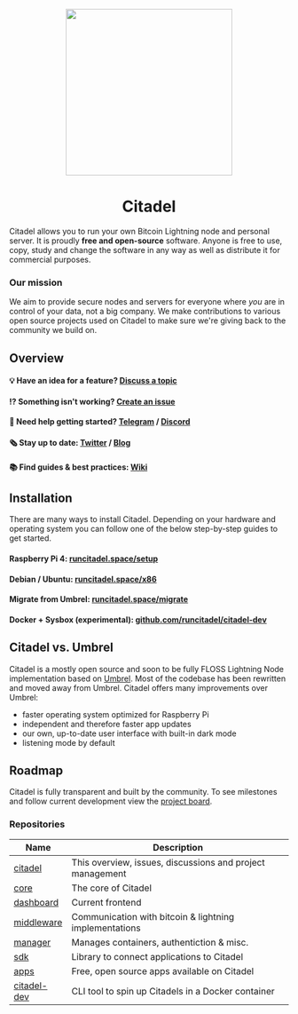 <p align="center">
  <img height="300" src="https://avatars.githubusercontent.com/u/86734767">
  <h1 align="center">Citadel</h1>
</p>

Citadel allows you to run your own Bitcoin Lightning node and personal server. It is proudly **free and open-source** software. Anyone is free to use, copy, study and change the software in any way as well as distribute it for commercial purposes.

### Our mission

We aim to provide secure nodes and servers for everyone where _you_ are in control of your data, not a big company. We make contributions to various open source projects used on Citadel to make sure we're giving back to the community we build on.

## Overview

#### 💡 Have an idea for a feature? [Discuss a topic](https://github.com/runcitadel/citadel/discussions/new)

#### ⁉ Something isn't working? [Create an issue](https://github.com/runcitadel/citadel/issues/new)

#### 💬 Need help getting started? [Telegram](https://t.me/runcitadel) / [Discord](https://discord.gg/6U3kM2cjdB)

#### 🗞️ Stay up to date: [Twitter](https://twitter.com/runcitadel) / [Blog](https://blog.runcitadel.space)

#### 📚 Find guides & best practices: [Wiki](https://wiki.runcitadel.space)

## Installation

There are many ways to install Citadel. Depending on your hardware and operating system you can follow one of the below step-by-step guides to get started.

#### Raspberry Pi 4: [runcitadel.space/setup](https://runcitadel.space/setup)

#### Debian / Ubuntu: [runcitadel.space/x86](https://runcitadel.space/x86)

#### Migrate from Umbrel: [runcitadel.space/migrate](https://runcitadel.space/migrate)

#### Docker + Sysbox (experimental): [github.com/runcitadel/citadel-dev](https://github.com/runcitadel/citadel-dev)

## Citadel vs. Umbrel

Citadel is a mostly open source and soon to be fully FLOSS Lightning Node implementation based on [Umbrel](https://github.com/getumbrel/umbrel). Most of the codebase has been rewritten and moved away from Umbrel. Citadel offers many improvements over Umbrel:

- faster operating system optimized for Raspberry Pi
- independent and therefore faster app updates
- our own, up-to-date user interface with built-in dark mode
- listening mode by default

## Roadmap

Citadel is fully transparent and built by the community. To see milestones and follow current development view the [project board](https://github.com/orgs/runcitadel/projects/3).

### Repositories

| Name                                                     | Description                                               |
| -------------------------------------------------------- | --------------------------------------------------------- |
| [citadel](https://github.com/runcitadel/citadel/)        | This overview, issues, discussions and project management |
| [core](https://github.com/runcitadel/core)               | The core of Citadel                                       |
| [dashboard](https://github.com/runcitadel/dashboard)     | Current frontend                                          |
| [middleware](https://github.com/runcitadel/middleware)   | Communication with bitcoin & lightning implementations    |
| [manager](https://github.com/runcitadel/manager)         | Manages containers, authentiction & misc.                 |
| [sdk](https://github.com/runcitadel/sdk)                 | Library to connect applications to Citadel                |
| [apps](https://github.com/runcitadel/apps)               | Free, open source apps available on Citadel               |
| [citadel-dev](https://github.com/runcitadel/citadel-dev) | CLI tool to spin up Citadels in a Docker container        |

